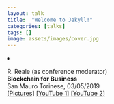 ```yaml
---
layout: talk
title:  "Welcome to Jekyll!"
categories: [talks]
tags: []
image: assets/images/cover.jpg
---
```



<li><p>R. Reale (as conference moderator)<br>
<b>Blockchain for Business</b><br>
San Mauro Torinese, 03/05/2019<br>
<a href="https://photos.app.goo.gl/awWzgWU6nwZABw67A" target="_blank">[Pictures]</a>
<a href="https://youtu.be/hGcG38NeOCg" target="_blank">[YouTube 1]</a>
<a href="https://youtu.be/BgMtMJ3WAus" target="_blank">[YouTube 2]</a>
</p>
</li>
